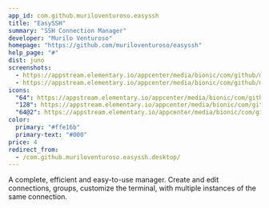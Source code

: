 ```yaml
---
app_id: com.github.muriloventuroso.easyssh
title: "EasySSH"
summary: "SSH Connection Manager"
developer: "Murilo Venturoso"
homepage: "https://github.com/muriloventuroso/easyssh"
help_page: "#"
dist: juno
screenshots:
  - https://appstream.elementary.io/appcenter/media/bionic/com/github/muriloventuroso.easyssh/A7C7EC1F230A711892A044D80ED9BC05/screenshots/image-1_orig.png
  - https://appstream.elementary.io/appcenter/media/bionic/com/github/muriloventuroso.easyssh/A7C7EC1F230A711892A044D80ED9BC05/screenshots/image-2_orig.png
icons:
  "64": https://appstream.elementary.io/appcenter/media/bionic/com/github/muriloventuroso.easyssh/A7C7EC1F230A711892A044D80ED9BC05/icons/64x64/com.github.muriloventuroso.easyssh_com.github.muriloventuroso.easyssh.png
  "128": https://appstream.elementary.io/appcenter/media/bionic/com/github/muriloventuroso.easyssh/A7C7EC1F230A711892A044D80ED9BC05/icons/128x128/com.github.muriloventuroso.easyssh_com.github.muriloventuroso.easyssh.png
  "64@2": https://appstream.elementary.io/appcenter/media/bionic/com/github/muriloventuroso.easyssh/A7C7EC1F230A711892A044D80ED9BC05/icons/64x64@2/com.github.muriloventuroso.easyssh_com.github.muriloventuroso.easyssh.png
color:
  primary: "#ffe16b"
  primary-text: "#000"
price: 4
redirect_from:
  - /com.github.muriloventuroso.easyssh.desktop/
---
```


<p>A complete, efficient and easy-to-use manager. Create and edit connections, groups, customize the terminal, with multiple instances of the same connection.</p>